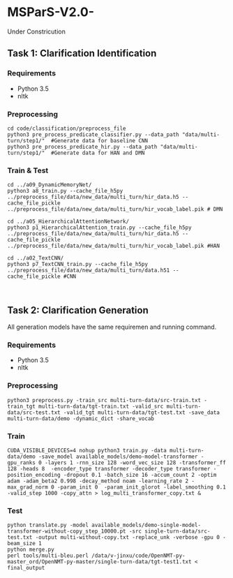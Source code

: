# MSParS-V2.0-

Under Constricution



## Task 1: Clarification Identification



### Requirements
* Python 3.5
* nltk


### Preprocessing
```
cd code/classification/preprocess_file
python3 pre_process_predicate_classifier.py --data_path "data/multi-turn/step1/"  #Generate data for baseline CNN
python3 pre_process_predicate_hir.py --data_path "data/multi-turn/step1/"  #Generate data for HAN and DMN
```



### Train & Test
```
cd ../a09_DynamicMemoryNet/
python3 a8_train.py --cache_file_h5py ../preprocess_file/data/new_data/multi_turn/hir_data.h5 --cache_file_pickle ../preprocess_file/data/new_data/multi_turn/hir_vocab_label.pik # DMN

cd ../a05_HierarchicalAttentionNetwork/
python3 p1_HierarchicalAttention_train.py --cache_file_h5py ../preprocess_file/data/new_data/multi_turn/hir_data.h5 --cache_file_pickle ../preprocess_file/data/new_data/multi_turn/hir_vocab_label.pik #HAN

cd ../a02_TextCNN/
python3 p7_TextCNN_train.py --cache_file_h5py ../preprocess_file/data/new_data/multi_turn/data.h51 --cache_file_pickle #CNN



```



## Task 2: Clarification Generation

All generation models have the same requiremen and running command.


### Requirements
* Python 3.5
* nltk


### Preprocessing
```
python3 preprocess.py -train_src multi-turn-data/src-train.txt -train_tgt multi-turn-data/tgt-train.txt -valid_src multi-turn-data/src-test.txt -valid_tgt multi-turn-data/tgt-test.txt -save_data multi-turn-data/demo -dynamic_dict -share_vocab
```



### Train
```
CUDA_VISIBLE_DEVICES=4 nohup python3 train.py -data multi-turn-data/demo -save_model available_models/demo-model-transformer -gpu_ranks 0 -layers 1 -rnn_size 128 -word_vec_size 128 -transformer_ff 128 -heads 8  -encoder_type transformer -decoder_type transformer -position_encoding -dropout 0.1 -batch_size 16 -accum_count 2 -optim adam -adam_beta2 0.998 -decay_method noam -learning_rate 2 -max_grad_norm 0 -param_init 0  -param_init_glorot -label_smoothing 0.1 -valid_step 1000 -copy_attn > log_multi_transformer_copy.txt &

```

### Test
```
python translate.py -model available_models/demo-single-model-transformer-without-copy_step_10000.pt -src single-turn-data/src-test.txt -output multi-without-copy.txt -replace_unk -verbose -gpu 0 -beam_size 1
python merge.py
perl tools/multi-bleu.perl /data/v-jinxu/code/OpenNMT-py-master_ord/OpenNMT-py-master/single-turn-data/tgt-test1.txt < final_output


```